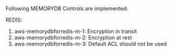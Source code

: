 Following MEMORYDB Controls are implemented:

REDIS:

1. aws-memorydbforredis-m-1: Encryption in transit
2. aws-memorydbforredis-m-2: Encryption at rest
3. aws-memorydbforredis-m-3: Default ACL should not be used